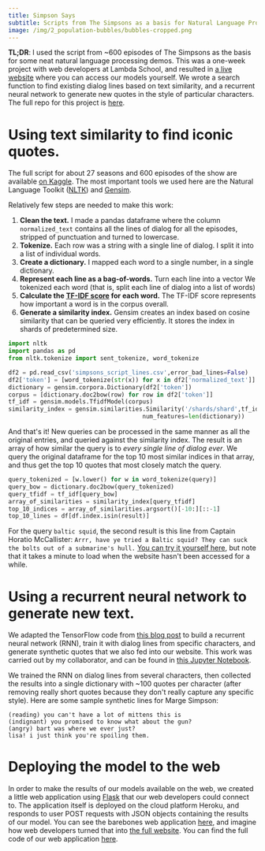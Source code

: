 ```yaml
---
title: Simpson Says
subtitle: Scripts from The Simpsons as a basis for Natural Language Processing
image: /img/2_population-bubbles/bubbles-cropped.png
---
```


**TL;DR**: I used the script from ~600 episodes of The Simpsons as the basis for some neat natural language processing demos. This was a one-week project with web developers at Lambda School, and resulted in [a live website](https://simpsonssays.netlify.com/) where you can access our models yourself.  We wrote a search function to find existing dialog lines based on text similarity, and a recurrent neural network to generate new quotes in the style of particular characters.  The full repo for this project is [here](https://github.com/simpson-says/buildweek3-simpsons-says-ds).

# Using text similarity to find iconic quotes.
The full script for about 27 seasons and 600 episodes of the show are available [on Kaggle](https://www.kaggle.com/wcukierski/the-simpsons-by-the-data). The most important tools we used here are the Natural Language Toolkit ([NLTK](https://www.nltk.org/)) and [Gensim](https://radimrehurek.com/gensim/). 

Relatively few steps are needed to make this work:  

1. **Clean the text.**  I made a pandas dataframe where the column `normalized_text` contains all the lines of dialog for all the episodes, stripped of punctuation and turned to lowercase.  
2. **Tokenize.** Each row was a string with a single line of dialog.  I split it into a list of individual words. 
3. **Create a dictionary.** I mapped each word to a single number, in a single dictionary.
4. **Represent each line as a bag-of-words.** Turn each line into a vector 
We tokenized each word (that is, split each line of dialog into a list of words)
5. **Calculate the [TF-IDF score](https://en.wikipedia.org/wiki/Tf%E2%80%93idf) for each word.** The TF-IDF score represents how important a word is in the corpus overall.
6. **Generate a similarity index.** Gensim creates an index based on cosine similarity that can be queried very efficiently.  It stores the index in shards of predetermined size.

```python
import nltk
import pandas as pd
from nltk.tokenize import sent_tokenize, word_tokenize

df2 = pd.read_csv('simpsons_script_lines.csv',error_bad_lines=False)
df2['token'] = [word_tokenize(str(x)) for x in df2['normalized_text']]
dictionary = gensim.corpora.Dictionary(df2['token'])
corpus = [dictionary.doc2bow(row) for row in df2['token']]
tf_idf = gensim.models.TfidfModel(corpus)
similarity_index = gensim.similarities.Similarity('/shards/shard',tf_idf[corpus],
                                      num_features=len(dictionary))
```
And that's it!  New queries can be processed in the same manner as all the original entries, and queried against the similarity index.  The result is an array of how similar the query is to *every single line of dialog ever*.  We query the original dataframe for the top 10 most similar indices in that array, and thus get the top 10 quotes that most closely match the query.

```python
query_tokenized = [w.lower() for w in word_tokenize(query)]
query_bow = dictionary.doc2bow(query_tokenized)
query_tfidf = tf_idf[query_bow]
array_of_similarities = similarity_index[query_tfidf]
top_10_indices = array_of_similarities.argsort()[-10:][::-1]
top_10_lines = df[df.index.isin(result)]
```

For the query `baltic squid`, the second result is this line from Captain Horatio McCallister: `Arrr, have ye tried a Baltic squid? They can suck the bolts out of a submarine's hull.`  [You can try it yourself here](https://simpsonssays.netlify.com/), but note that it takes a minute to load when the website hasn't been accessed for a while.

# Using a recurrent neural network to generate new text.
We adapted the TensorFlow code from [this blog post](https://towardsdatascience.com/how-to-generate-your-own-the-simpsons-tv-script-using-deep-learning-980337173796) to build a recurrent neural network (RNN), train it with dialog lines from specific characters, and generate synthetic quotes that we also fed into our website. This work was carried out by my collaborator, and can be found in [this Jupyter Notebook](https://github.com/simpson-says/buildweek3-simpsons-says-ds/blob/master/Simpsons_Writes_V4.ipynb).

We trained the RNN on dialog lines from several characters, then collected the results into a single dictionary with ~100 quotes per character (after removing really short quotes because they don't really capture any specific style).  Here are some sample synthetic lines for Marge Simpson:

```
(reading) you can't have a lot of mittens this is
(indignant) you promised to know what about the gun?
(angry) bart was where we ever just?
lisa! i just think you're spoiling them.
```

# Deploying the model to the web
In order to make the results of our models available on the web, we created a little web application using [Flask](http://flask.pocoo.org/) that our web developers could connect to.  The application itself is deployed on the cloud platform Heroku, and responds to user POST requests with JSON objects containing the results of our model.  You can see the barebones web application [here](https://eat-my-shorts.herokuapp.com/), and imagine how web developers turned that into [the full website](https://simpsonssays.netlify.com/).  You can find the full code of our web application [here](https://github.com/simpson-says/buildweek3-simpsons-says-ds/blob/master/app.py).